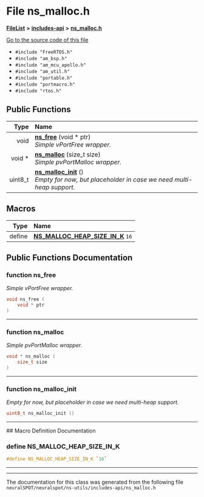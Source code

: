 

# File ns\_malloc.h



[**FileList**](files.md) **>** [**includes-api**](dir_0f796f8be3b51b94a477512418b4fa0e.md) **>** [**ns\_malloc.h**](ns__malloc_8h.md)

[Go to the source code of this file](ns__malloc_8h_source.md)



* `#include "FreeRTOS.h"`
* `#include "am_bsp.h"`
* `#include "am_mcu_apollo.h"`
* `#include "am_util.h"`
* `#include "portable.h"`
* `#include "portmacro.h"`
* `#include "rtos.h"`





































## Public Functions

| Type | Name |
| ---: | :--- |
|  void | [**ns\_free**](#function-ns_free) (void \* ptr) <br>_Simple vPortFree wrapper._  |
|  void \* | [**ns\_malloc**](#function-ns_malloc) (size\_t size) <br>_Simple pvPortMalloc wrapper._  |
|  uint8\_t | [**ns\_malloc\_init**](#function-ns_malloc_init) () <br>_Empty for now, but placeholder in case we need multi-heap support._  |



























## Macros

| Type | Name |
| ---: | :--- |
| define  | [**NS\_MALLOC\_HEAP\_SIZE\_IN\_K**](ns__malloc_8h.md#define-ns_malloc_heap_size_in_k)  `16`<br> |

## Public Functions Documentation




### function ns\_free 

_Simple vPortFree wrapper._ 
```C++
void ns_free (
    void * ptr
) 
```




<hr>



### function ns\_malloc 

_Simple pvPortMalloc wrapper._ 
```C++
void * ns_malloc (
    size_t size
) 
```




<hr>



### function ns\_malloc\_init 

_Empty for now, but placeholder in case we need multi-heap support._ 
```C++
uint8_t ns_malloc_init () 
```




<hr>
## Macro Definition Documentation





### define NS\_MALLOC\_HEAP\_SIZE\_IN\_K 

```C++
#define NS_MALLOC_HEAP_SIZE_IN_K `16`
```




<hr>

------------------------------
The documentation for this class was generated from the following file `neuralSPOT/neuralspot/ns-utils/includes-api/ns_malloc.h`

